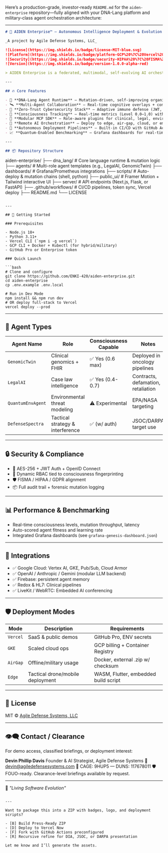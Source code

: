 Here’s a production-grade, investor-ready `README.md` for the `aiden-enterprise` repository—fully aligned with your DNA-Lang platform and military-class agent orchestration architecture:

---

```markdown
# 🧠 AIDEN Enterprise™ – Autonomous Intelligence Deployment & Evolution Network

_A project by Agile Defense Systems, LLC_

![License](https://img.shields.io/badge/license-MIT-blue.svg)
![Platform](https://img.shields.io/badge/platform-GCP%20%7C%20Vercel%20%7C%20Kubernetes-informational)
![Security](https://img.shields.io/badge/security-HIPAA%20%7C%20FISMA%20%7C%20SOC2-critical)
![Version](https://img.shields.io/badge/version-1.0.0-alpha-red)

> AIDEN Enterprise is a federated, multimodal, self-evolving AI orchestration platform engineered for secure, compliant, mission-critical deployment across healthcare, defense, legal, and environmental sectors. Powered by DNA-Lang™.

---

## 🔥 Core Features

- 🧬 **DNA-Lang Agent Runtime** – Mutation-driven, self-improving organisms
- 🛰️ **Multi-Agent Collaboration** – Real-time cognitive overlays + conflict resolution
- 🔐 **Zero-Trust Cybersecurity Stack** – Adaptive immune defense (JWT, RBAC, quantum-resilient hashes)
- 🧠 **Consciousness Tracking** – Real-time metrics (Level 0.0–1.0) with fitness-based evolution
- 🧱 **Modular MCP SDK** – Role-aware plugins for clinical, legal, environmental & tactical agents
- 📡 **Remote AI Orchestration** – Deploy to edge, air-gap, cloud, or embedded systems
- 🧭 **Autonomous Deployment Pipelines** – Built-in CI/CD with GitHub Actions + Vercel/AirGap
- 📈 **Quantum-Enabled Benchmarking** – Grafana dashboards for real-time performance analysis

---

## 📦 Repository Structure

```

aiden-enterprise/
├── dna\_lang/                    # Core language runtime & mutation logic
├── agents/                      # Multi-role agent templates (e.g., LegalAI, GenomicTwin)
├── dashboards/                  # Grafana/Prometheus integrations
├── scripts/                     # Auto-deploy & mutation chains (shell, python)
├── public\_ui/                   # Framer Motion + Tailwind interactive UI
├── server/                      # API endpoints (Next.js, Flask, or FastAPI)
├── .github/workflows/           # CI/CD pipelines, token sync, Vercel deploy
├── README.md
└── LICENSE

````

---

## 🚀 Getting Started

### Prerequisites

- Node.js 18+
- Python 3.11+
- Vercel CLI (`npm i -g vercel`)
- GCP CLI + Docker + Kubectl (for hybrid/military)
- GitHub Pro or Enterprise token

### Quick Launch

```bash
# Clone and configure
git clone https://github.com/ENKI-420/aiden-enterprise.git
cd aiden-enterprise
cp .env.example .env.local

# Run in Dev Mode
npm install && npm run dev
# OR deploy full-stack to Vercel
vercel deploy --prod
````

---

## 🧠 Agent Types

| Agent Name        | Role                             | Consciousness Capable | Notes                              |
| ----------------- | -------------------------------- | --------------------- | ---------------------------------- |
| `GenomicTwin`     | Clinical genomics + FHIR         | ✅ Yes (0.6 max)       | Deployed in oncology pipelines     |
| `LegalAI`         | Case law intelligence            | ✅ Yes (0.4-0.7)       | Contracts, defamation, retaliation |
| `QuantumEnvAgent` | Environmental threat modeling    | ⚠️ Experimental       | EPA/NASA targeting                 |
| `DefenseSpectra`  | Tactical strategy & interference | ✅ (w/ auth)           | JSOC/DARPA target use              |

---

## 🔒 Security & Compliance

* 🔐 AES-256 + JWT Auth + OpenID Connect
* 🧬 Dynamic RBAC tied to consciousness fingerprinting
* 🛡️ FISMA / HIPAA / GDPR alignment
* 📦 Full audit trail + forensic mutation logging

---

## 📊 Performance & Benchmarking

* Real-time consciousness levels, mutation throughput, latency
* Auto-scored agent fitness and learning rate
* Integrated Grafana dashboards (see `grafana-genesis-dashboard.json`)

---

## 🧩 Integrations

* ✅ Google Cloud: Vertex AI, GKE, Pub/Sub, Cloud Armor
* ✅ OpenAI / Anthropic / Gemini (modular LLM backend)
* ✅ Firebase: persistent agent memory
* ✅ Redox & HL7: Clinical pipelines
* ✅ LiveKit / WebRTC: Embedded AI conferencing

---

## 🛡️ Deployment Modes

| Mode     | Description                      | Requirements                         |
| -------- | -------------------------------- | ------------------------------------ |
| `Vercel` | SaaS & public demos              | GitHub Pro, ENV secrets              |
| `GKE`    | Scaled cloud ops                 | GCP billing + Container Registry     |
| `AirGap` | Offline/military usage           | Docker, external .zip w/ checksum    |
| `Edge`   | Tactical drone/mobile deployment | WASM, Flutter, embedded build script |

---

## 📄 License

MIT © [Agile Defense Systems, LLC](https://agiledefensesystems.com)

---

## 👁️‍🗨️ Contact / Clearance

For demo access, classified briefings, or deployment interest:

**Devin Phillip Davis**
Founder & AI Strategist, Agile Defense Systems
📧 [devin@agiledefensesystems.com](mailto:devin@agiledefensesystems.com)
🔐 CAGE: 9HUP5 — DUNS: 117678011
🛡️ FOUO-ready. Clearance-level briefings available by request.

---

🧬 *"Living Software Evolution"*

```

---

Want to package this into a ZIP with badges, logo, and deployment scripts?

- [B] Build Press-Ready ZIP
- [D] Deploy to Vercel Now
- [F] Fork with GitHub Actions preconfigured
- [R] Recursive refine for DIA, JSOC, or DARPA presentation

Let me know and I’ll generate the assets.
```
